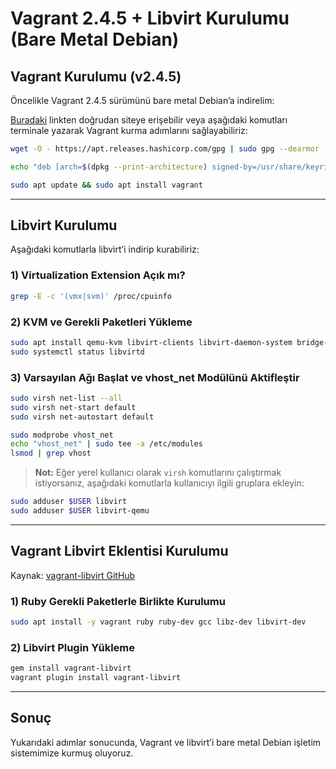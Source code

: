 # Vagrant 2.4.5 + Libvirt Kurulumu (Bare Metal Debian)

## Vagrant Kurulumu (v2.4.5)

Öncelikle Vagrant 2.4.5 sürümünü bare metal Debian’a indirelim:

[Buradaki](https://developer.hashicorp.com/vagrant/install) linkten doğrudan siteye erişebilir veya aşağıdaki komutları terminale yazarak Vagrant kurma adımlarını sağlayabiliriz:

```bash
wget -O - https://apt.releases.hashicorp.com/gpg | sudo gpg --dearmor -o /usr/share/keyrings/hashicorp-archive-keyring.gpg

echo "deb [arch=$(dpkg --print-architecture) signed-by=/usr/share/keyrings/hashicorp-archive-keyring.gpg] https://apt.releases.hashicorp.com $(lsb_release -cs) main" | sudo tee /etc/apt/sources.list.d/hashicorp.list

sudo apt update && sudo apt install vagrant
```

---

## Libvirt Kurulumu

Aşağıdaki komutlarla libvirt’i indirip kurabiliriz:

### 1) Virtualization Extension Açık mı?

```bash
grep -E -c '(vmx|svm)' /proc/cpuinfo
```

### 2) KVM ve Gerekli Paketleri Yükleme

```bash
sudo apt install qemu-kvm libvirt-clients libvirt-daemon-system bridge-utils virtinst libvirt-daemon virt-manager -y
sudo systemctl status libvirtd
```

### 3) Varsayılan Ağı Başlat ve vhost_net Modülünü Aktifleştir

```bash
sudo virsh net-list --all
sudo virsh net-start default
sudo virsh net-autostart default

sudo modprobe vhost_net
echo "vhost_net" | sudo tee -a /etc/modules
lsmod | grep vhost
```

> **Not:** Eğer yerel kullanıcı olarak `virsh` komutlarını çalıştırmak istiyorsanız, aşağıdaki komutlarla kullanıcıyı ilgili gruplara ekleyin:

```bash
sudo adduser $USER libvirt
sudo adduser $USER libvirt-qemu
```

---

## Vagrant Libvirt Eklentisi Kurulumu

Kaynak: [vagrant-libvirt GitHub](https://github.com/vagrant-libvirt/vagrant-libvirt/pkgs/rubygems/vagrant-libvirt/125854293)

### 1) Ruby Gerekli Paketlerle Birlikte Kurulumu

```bash
sudo apt install -y vagrant ruby ruby-dev gcc libz-dev libvirt-dev
```

### 2) Libvirt Plugin Yükleme

```bash
gem install vagrant-libvirt
vagrant plugin install vagrant-libvirt
```

---

## Sonuç

Yukarıdaki adımlar sonucunda, Vagrant ve libvirt’i bare metal Debian işletim sistemimize kurmuş oluyoruz.
